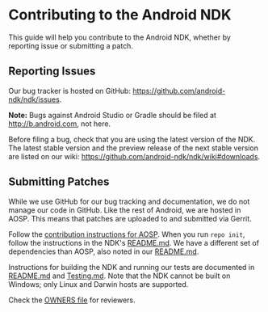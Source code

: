 Contributing to the Android NDK
===============================

This guide will help you contribute to the Android NDK, whether by reporting
issue or submitting a patch.

Reporting Issues
----------------

Our bug tracker is hosted on GitHub: https://github.com/android-ndk/ndk/issues.

**Note:** Bugs against Android Studio or Gradle should be filed at
http://b.android.com, not here.

Before filing a bug, check that you are using the latest version of the NDK. The
latest stable version and the preview release of the next stable version are
listed on our wiki: https://github.com/android-ndk/ndk/wiki#downloads.

Submitting Patches
------------------

While we use GitHub for our bug tracking and documentation, we do not manage our
code in GitHub. Like the rest of Android, we are hosted in AOSP. This means that
patches are uploaded to and submitted via Gerrit.

Follow the [contribution instructions for
AOSP](http://source.android.com/source/submit-patches.html). When you run `repo
init`, follow the instructions in the NDK's [README.md]. We have a different set
of dependencies than AOSP, also noted in our [README.md].

Instructions for building the NDK and running our tests are documented in
[README.md] and [Testing.md](docs/Testing.md). Note that the NDK cannot be built
on Windows; only Linux and Darwin hosts are supported.

Check the [OWNERS file](OWNERS) for reviewers.

[README.md]: README.md

